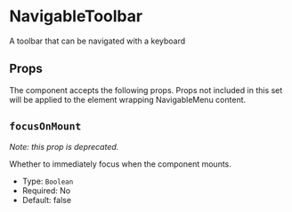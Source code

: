 # NavigableToolbar

A toolbar that can be navigated with a keyboard

## Props

The component accepts the following props. Props not included in this set will be applied to the element wrapping NavigableMenu content.

## `focusOnMount`

_Note: this prop is deprecated._

Whether to immediately focus when the component mounts.

-   Type: `Boolean`
-   Required: No
-   Default: false
